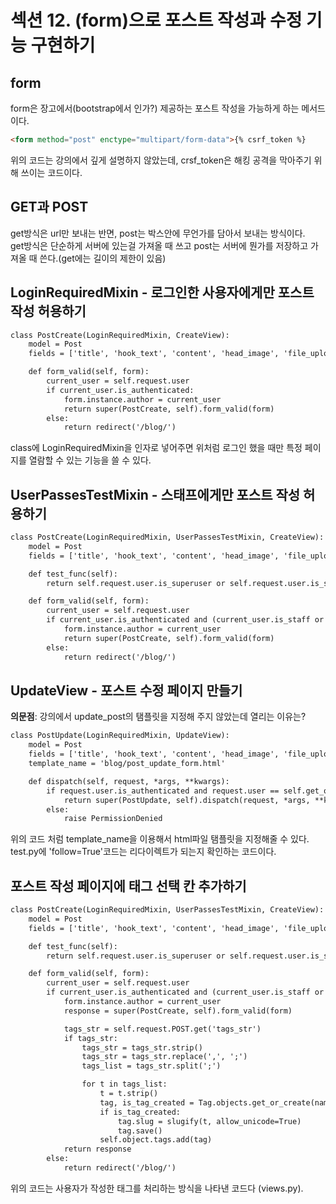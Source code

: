 # 섹션 12. (form)으로 포스트 작성과 수정 기능 구현하기
## form
form은 장고에서(bootstrap에서 인가?) 제공하는 포스트 작성을 가능하게 하는 메서드이다.  
```HTML
<form method="post" enctype="multipart/form-data">{% csrf_token %}
```
위의 코드는 강의에서 깊게 설명하지 않았는데, crsf_token은 해킹 공격을 막아주기 위해 쓰이는 코드이다.  

## GET과 POST
get방식은 url만 보내는 반면, post는 박스안에 무언가를 담아서 보내는 방식이다.  
get방식은 단순하게 서버에 있는걸 가져올 때 쓰고 post는 서버에 뭔가를 저장하고 가져올 때 쓴다.(get에는 길이의 제한이 있음)  

## LoginRequiredMixin - 로그인한 사용자에게만 포스트 작성 허용하기
```HTML
class PostCreate(LoginRequiredMixin, CreateView):
    model = Post
    fields = ['title', 'hook_text', 'content', 'head_image', 'file_upload', 'category']

    def form_valid(self, form):
        current_user = self.request.user
        if current_user.is_authenticated:
            form.instance.author = current_user
            return super(PostCreate, self).form_valid(form)
        else:
            return redirect('/blog/')
```
class에 LoginRequiredMixin을 인자로 넣어주면 위처럼 로그인 했을 때만 특정 페이지를 열람할 수 있는 기능을 쓸 수 있다.  
## UserPassesTestMixin - 스태프에게만 포스트 작성 허용하기
```HTML
class PostCreate(LoginRequiredMixin, UserPassesTestMixin, CreateView):
    model = Post
    fields = ['title', 'hook_text', 'content', 'head_image', 'file_upload', 'category']

    def test_func(self):
        return self.request.user.is_superuser or self.request.user.is_staff

    def form_valid(self, form):
        current_user = self.request.user
        if current_user.is_authenticated and (current_user.is_staff or current_user.is_superuser):
            form.instance.author = current_user
            return super(PostCreate, self).form_valid(form)
        else:
            return redirect('/blog/')
```
## UpdateView - 포스트 수정 페이지 만들기
**의문점**: 강의에서 update_post의 탬플릿을 지정해 주지 않았는데 열리는 이유는?
```HTML
class PostUpdate(LoginRequiredMixin, UpdateView):
    model = Post
    fields = ['title', 'hook_text', 'content', 'head_image', 'file_upload', 'category']
    template_name = 'blog/post_update_form.html'

    def dispatch(self, request, *args, **kwargs):
        if request.user.is_authenticated and request.user == self.get_object().author:
            return super(PostUpdate, self).dispatch(request, *args, **kwargs)
        else:
            raise PermissionDenied
```
위의 코드 처럼 template_name을 이용해서 html파일 탬플릿을 지정해줄 수 있다.  
test.py에 'follow=True'코드는 리다이렉트가 되는지 확인하는 코드이다.  
## 포스트 작성 페이지에 태그 선택 칸 추가하기
```HTML
class PostCreate(LoginRequiredMixin, UserPassesTestMixin, CreateView):
    model = Post
    fields = ['title', 'hook_text', 'content', 'head_image', 'file_upload', 'category']

    def test_func(self):
        return self.request.user.is_superuser or self.request.user.is_staff

    def form_valid(self, form):
        current_user = self.request.user
        if current_user.is_authenticated and (current_user.is_staff or current_user.is_superuser):
            form.instance.author = current_user
            response = super(PostCreate, self).form_valid(form)

            tags_str = self.request.POST.get('tags_str')
            if tags_str:
                tags_str = tags_str.strip()
                tags_str = tags_str.replace(',', ';')
                tags_list = tags_str.split(';')

                for t in tags_list:
                    t = t.strip()
                    tag, is_tag_created = Tag.objects.get_or_create(name=t)
                    if is_tag_created:
                        tag.slug = slugify(t, allow_unicode=True)
                        tag.save()
                    self.object.tags.add(tag)
            return response
        else:
            return redirect('/blog/')
```
위의 코드는 사용자가 작성한 태그를 처리하는 방식을 나타낸 코드다 (views.py). 
